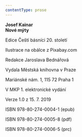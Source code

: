 ```yaml
---
contentType: prose
---
```


**Josef Kainar  
Nové mýty**

Edice Čeští básníci 20. století

Ilustrace na obálce z Pixabay.com

Redakce Jaroslava Bednářová

Vydala Městská knihovna v Praze

Mariánské nám. 1, 115 72 Praha 1

V MKP 1. elektronické vydání

Verze 1.0 z 15. 7. 2019

ISBN 978-80-274-0004-1 (epub)

ISBN 978-80-274-0005-8 (pdf)

ISBN 978-80-274-0006-5 (prc)
